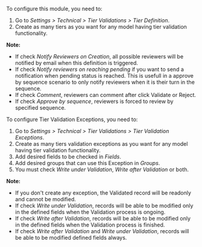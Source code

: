 To configure this module, you need to:

1.  Go to *Settings \> Technical \> Tier Validations \> Tier
    Definition*.
2.  Create as many tiers as you want for any model having tier
    validation functionality.

**Note:**

- If check *Notify Reviewers on Creation*, all possible reviewers will
  be notified by email when this definition is triggered.
- If check *Notify reviewers on reaching pending* if you want to send a notification when pending status is reached.
  This is usefull in a approve by sequence scenario to only notify reviewers when it is their turn in the sequence.
- If check *Comment*, reviewers can comment after click Validate or
  Reject.
- If check *Approve by sequence*, reviewers is forced to review by
  specified sequence.

To configure Tier Validation Exceptions, you need to:

1. Go to *Settings > Technical > Tier Validations > Tier Validation Exceptions*.
2. Create as many tiers validation exceptions as you want for any model
   having tier validation functionality.
3. Add desired fields to be checked in *Fields*.
4. Add desired groups that can use this Exception in *Groups*.
5. You must check *Write under Validation*, *Write after Validation* or both.

**Note:**

* If you don't create any exception, the Validated record will be readonly and cannot be modified.
* If check *Write under Validation*, records will be able to be modified only in the defined fields when the Validation process is ongoing.
* If check *Write after Validation*, records will be able to be modified only in the defined fields when the Validation process is finished.
* If check *Write after Validation* and *Write under Validation*, records will be able to be modified defined fields always.
